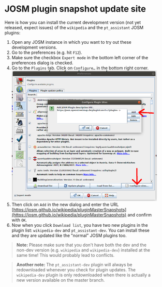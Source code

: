 # JOSM plugin snapshot update site
Here is how you can install the current development version (not yet released, expect issues) of the `wikipedia` and the `pt_assistant` JOSM plugins:

1. Open any JOSM instance in which you want to try out these development versions.
2. Go to the preferences (e.g. hit `F12`).
3. Make sure the checkbox `Expert mode` in the bottom left corner of the preferences dialog is checked.
4. Go to the `Plugins` tab. Click on `Configure…` in the bottom right corner.
![You should now see something like this](add_update_site.png)
5. Then click on `Add` in the new dialog and enter the URL [https://josm.github.io/wikipedia/pluginMasterSnapshots](https://josm.github.io/wikipedia/pluginMasterSnapshots) and confirm with `OK`.
6. Now when you click `Download list`, you have two new plugins in the plugin list: `wikipedia-dev` and `pt_assistant-dev`. You can install these and they are updated like the "normal" JOSM plugins too.

> **Note:** Please make sure that you don't have both the dev and the non-dev version (e.g. `wikipedia` and `wikipedia-dev`) installed at the same time! This would probably lead to conflicts.

> **Another note:** The `pt_assistant-dev` plugin will always be redownloaded whenever you check for plugin updates. The `wikipedia-dev` plugin is only redownloaded when there is actually a new version available on the master branch.
